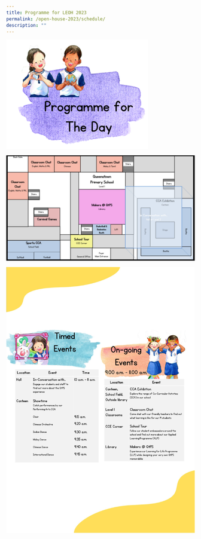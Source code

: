 ```yaml
---
title: Programme for LEOH 2023
permalink: /open-house-2023/schedule/
description: ""
---
```

<img src="/images/Open%20House%202023/oh23-schedule6b.png" style="width:75%">


![](/images/Open%20House%202023/leoh%20map%20v5.jpg)

![](/images/Open%20House%202023/leoh%20%20programme%20v5a.png)
